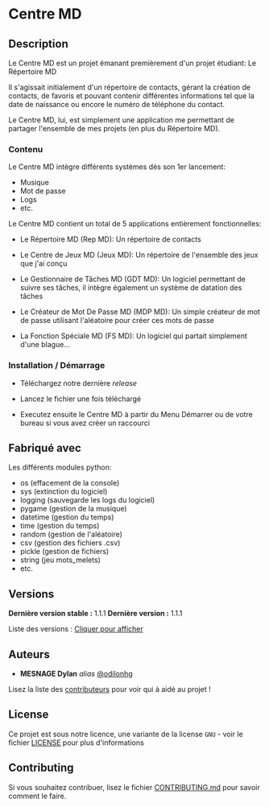 # Centre MD

## Description

Le Centre MD est un projet émanant premièrement d'un projet étudiant:
Le Répertoire MD

Il s'agissait initialement d'un répertoire de contacts,
gérant la création de contacts, de favoris et pouvant contenir
différentes informations tel que la date de naissance ou encore
le numéro de téléphone du contact.

Le Centre MD, lui, est simplement une application me permettant
de partager l'ensemble de mes projets (en plus du Répertoire MD).

### Contenu

Le Centre MD intègre différents systèmes
dès son 1er lancement:

* Musique
* Mot de passe
* Logs
* etc.

Le Centre MD contient un total de
5 applications entièrement fonctionnelles:

- Le Répertoire MD (Rep MD):
	Un répertoire de contacts

- Le Centre de Jeux MD (Jeux MD):
	Un répertoire de l'ensemble
	des jeux que j'ai conçu

- Le Gestionnaire de Tâches MD (GDT MD):
	Un logiciel permettant de suivre
	ses tâches, il intègre également
	un système de datation des tâches

- Le Créateur de Mot De Passe MD (MDP MD):
	Un simple créateur de mot de passe
	utilisant l'aléatoire pour créer
	ces mots de passe

- La Fonction Spéciale MD (FS MD):
	Un logiciel qui partait simplement
	d'une blague...

### Installation / Démarrage

- Téléchargez notre dernière _release_

- Lancez le fichier une fois téléchargé

- Executez ensuite le Centre MD à partir
  du Menu Démarrer ou de votre bureau
  si vous avez créer un raccourci

## Fabriqué avec

Les différents modules python:

* os (effacement de la console)
* sys (extinction du logiciel)
* logging (sauvegarde les logs du logiciel)
* pygame (gestion de la musique)
* datetime (gestion du temps)
* time (gestion du temps)
* random (gestion de l'aléatoire)
* csv (gestion des fichiers .csv)
* pickle (gestion de fichiers)
* string (jeu mots_melets)
* etc.

## Versions

**Dernière version stable :** 1.1.1
**Dernière version :** 1.1.1

Liste des versions : [Cliquer pour afficher](https://github.com/odilonhg/Centre-MD/tags)

## Auteurs

* **MESNAGE Dylan** _alias_ [@odilonhg](https://github.com/odilonhg)

Lisez la liste des [contributeurs](https://github.com/odilonhg/Centre-MD/contributors) pour voir qui à aidé au projet !

## License

Ce projet est sous notre licence, une variante de la license ``GNU`` - voir le fichier [LICENSE](LICENSE.txt) pour plus d'informations

## Contributing

Si vous souhaitez contribuer, lisez le fichier [CONTRIBUTING.md](CONTRIBUTING.md) pour savoir comment le faire.